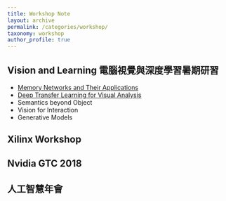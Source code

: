```yaml
---
title: Workshop Note
layout: archive
permalink: /categories/workshop/
taxonomy: workshop
author_profile: true
---
```


## Vision and Learning 電腦視覺與深度學習暑期研習

- [Memory Networks and Their Applications](./AI-VC-Summer-Camp-Day-1/)
- [Deep Transfer Learning for Visual Analysis](./AI-VC-Summer-Camp-Day-2/)
- Semantics beyond Object 
- Vision for Interaction
- Generative Models

## Xilinx Workshop

## Nvidia GTC 2018

## 人工智慧年會
